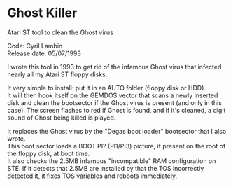 # Ghost Killer
Atari ST tool to clean the Ghost virus

Code: Cyril Lambin  
Release date: 05/07/1993

I wrote this tool in 1993 to get rid of the infamous Ghost virus that infected nearly all my Atari ST floppy disks.

It very simple to install: put it in an AUTO folder (floppy disk or HDD).  
It will then hook itself on the GEMDOS vector that scans a newly inserted disk and clean the bootsector if the Ghost virus is present (and only in this case).
The screen flashes to red if Ghost is found, and if it's cleaned, a digit sound of Ghost being killed is played.

It replaces the Ghost virus by the "Degas boot loader" bootsector that I also wrote.  
This boot sector loads a BOOT.PI? (PI1/PI3) picture, if present on the root of the floppy disk, at boot time.  
It also checks the 2.5MB infamous "incompatible" RAM configuration on STE. If it detects that 2.5MB are installed by that the TOS incorrectly detected it, it fixes TOS variables and reboots immediately.

